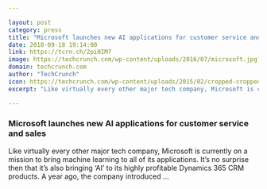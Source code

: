 ```yaml
---

layout: post
category: press
title: "Microsoft launches new AI applications for customer service and sales"
date: 2018-09-18 19:14:00
link: https://tcrn.ch/2pi0IM7
image: https://techcrunch.com/wp-content/uploads/2016/07/microsoft.jpg?w=600
domain: techcrunch.com
author: "TechCrunch"
icon: https://techcrunch.com/wp-content/uploads/2015/02/cropped-cropped-favicon-gradient.png?w=180
excerpt: "Like virtually every other major tech company, Microsoft is currently on a mission to bring machine learning to all of its applications. It’s no surprise then that it’s also bringing ‘AI’ to its highly profitable Dynamics 365 CRM products. A year ago, the company introduced …"

---
```


### Microsoft launches new AI applications for customer service and sales

Like virtually every other major tech company, Microsoft is currently on a mission to bring machine learning to all of its applications. It’s no surprise then that it’s also bringing ‘AI’ to its highly profitable Dynamics 365 CRM products. A year ago, the company introduced …